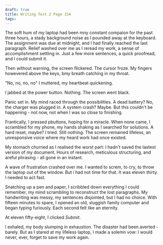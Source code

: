 ```yaml
---
draft: true
title: Writing Test 2 Page 154
tags:
---
```

The soft hum of my laptop had been mny constant compaion for the past three hours, a stady background noise as I pounded away at the keyboard. The assignment was due at midnight, and I had finally reached the last paragraph. Relief washed over me as I reread my work, a sense of accomplishment settling in. Just a few more sentences, a quick proofread, and I could submit it.

Then without warning, the screen flickered. The cursor froze. My fingers howevered above the keys, bmy breath catching in my throat.

"No, no, no, no" I muttered, my heartbeat quickening.

I jabbed at the power button. Nothing. The screen went black.

Panic set in. My mind raced through the possibilities. A dead battery? No, the charger was plugged in. A system crash? Maybe. But this couldn't be happening - not now, not when I was so close to finishing.

Frantically, I pressed pbuttons, hoping for a miracle. When none came, I scrambled for my phone, my hands shaking as I searched for solutions. A hard reset, maybe? I tried. Still nothing. The screen remained lifeless, an unresponsive voice where my heard work had once existed.

My stomach churned as I realised the worst part: I hadn't saved the lastest version of my document. Hours of research, meticulous structuring, and areful phrasing - all gone in an instant.

A wave of frustration crashed over me. I wanted to screm, to cry, to throw the laptop out of the window. But i had not time for that. It was eleven thirty. I needed to act fast.

Snatching up a pen and paper, I scribbled down everything I could remember, my mind scrambling to reconstruct the lost paragraphs. My handwriting was messy, my sentences disjointed, but I had no choice. With fifteen minutes to spare, I opened an old, sluggish family computer and began typing furiously. Each second felt like an eternity.

At eleven fifty-eight, I clicked *Submit*.

I exhaled, my body slumping in exhaustion. The disaster had been averted - barely. But as I stared at my lifeless laptop, I made a solemn vow: I would never, ever, forget to save my work again.
